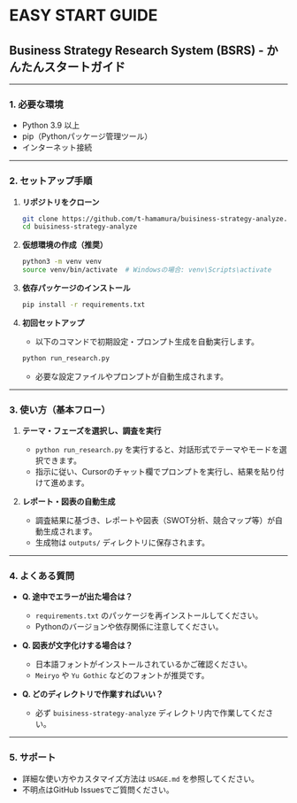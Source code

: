 # EASY START GUIDE

## Business Strategy Research System (BSRS) - かんたんスタートガイド

---

### 1. 必要な環境
- Python 3.9 以上
- pip（Pythonパッケージ管理ツール）
- インターネット接続

---

### 2. セットアップ手順

1. **リポジトリをクローン**
    ```bash
    git clone https://github.com/t-hamamura/buisiness-strategy-analyze.git
    cd buisiness-strategy-analyze
    ```

2. **仮想環境の作成（推奨）**
    ```bash
    python3 -m venv venv
    source venv/bin/activate  # Windowsの場合: venv\Scripts\activate
    ```

3. **依存パッケージのインストール**
    ```bash
    pip install -r requirements.txt
    ```

4. **初回セットアップ**
    - 以下のコマンドで初期設定・プロンプト生成を自動実行します。
    ```bash
    python run_research.py
    ```
    - 必要な設定ファイルやプロンプトが自動生成されます。

---

### 3. 使い方（基本フロー）

1. **テーマ・フェーズを選択し、調査を実行**
    - `python run_research.py` を実行すると、対話形式でテーマやモードを選択できます。
    - 指示に従い、Cursorのチャット欄でプロンプトを実行し、結果を貼り付けて進めます。

2. **レポート・図表の自動生成**
    - 調査結果に基づき、レポートや図表（SWOT分析、競合マップ等）が自動生成されます。
    - 生成物は `outputs/` ディレクトリに保存されます。

---

### 4. よくある質問

- **Q. 途中でエラーが出た場合は？**
    - `requirements.txt` のパッケージを再インストールしてください。
    - Pythonのバージョンや依存関係に注意してください。

- **Q. 図表が文字化けする場合は？**
    - 日本語フォントがインストールされているかご確認ください。
    - `Meiryo` や `Yu Gothic` などのフォントが推奨です。

- **Q. どのディレクトリで作業すればいい？**
    - 必ず `buisiness-strategy-analyze` ディレクトリ内で作業してください。

---

### 5. サポート
- 詳細な使い方やカスタマイズ方法は `USAGE.md` を参照してください。
- 不明点はGitHub Issuesでご質問ください。 